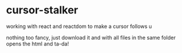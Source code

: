 # cursor-stalker
working with react and reactdom to make a cursor follows u

nothing too fancy, just download it and with all files in the same folder opens the html and ta-da!
